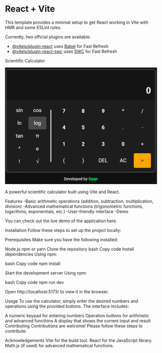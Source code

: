 # React + Vite

This template provides a minimal setup to get React working in Vite with HMR and some ESLint rules.

Currently, two official plugins are available:

- [@vitejs/plugin-react](https://github.com/vitejs/vite-plugin-react/blob/main/packages/plugin-react/README.md) uses [Babel](https://babeljs.io/) for Fast Refresh
- [@vitejs/plugin-react-swc](https://github.com/vitejs/vite-plugin-react-swc) uses [SWC](https://swc.rs/) for Fast Refresh

Scientific Calculator
 
![ss](calculator.png)


A powerful scientific calculator built using Vite and React.

Features
-Basic arithmetic operations (addition, subtraction, multiplication, division)
-Advanced mathematical functions (trigonometric functions, logarithms, exponentials, etc.)
-User-friendly interface
-Demo

You can check out the live demo of the application here.

Installation
Follow these steps to set up the project locally:

Prerequisites
Make sure you have the following installed:

Node.js
npm or yarn
Clone the repository
bash
Copy code
Install dependencies
Using npm:

bash
Copy code
npm install


Start the development server
Using npm:

bash
Copy code
npm run dev

Open http://localhost:5173/ to view it in the browser.

Usage
To use the calculator, simply enter the desired numbers and operations using the provided buttons. The interface includes:

A numeric keypad for entering numbers
Operation buttons for arithmetic and advanced functions
A display that shows the current input and result
Contributing
Contributions are welcome! Please follow these steps to contribute:


Acknowledgements
Vite for the build tool.
React for the JavaScript library.
Math.js (if used) for advanced mathematical functions.